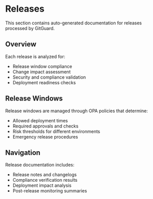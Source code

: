 # Releases

This section contains auto-generated documentation for releases processed by GitGuard.

## Overview

Each release is analyzed for:
- Release window compliance
- Change impact assessment
- Security and compliance validation
- Deployment readiness checks

## Release Windows

Release windows are managed through OPA policies that determine:
- Allowed deployment times
- Required approvals and checks
- Risk thresholds for different environments
- Emergency release procedures

## Navigation

Release documentation includes:
- Release notes and changelogs
- Compliance verification results
- Deployment impact analysis
- Post-release monitoring summaries